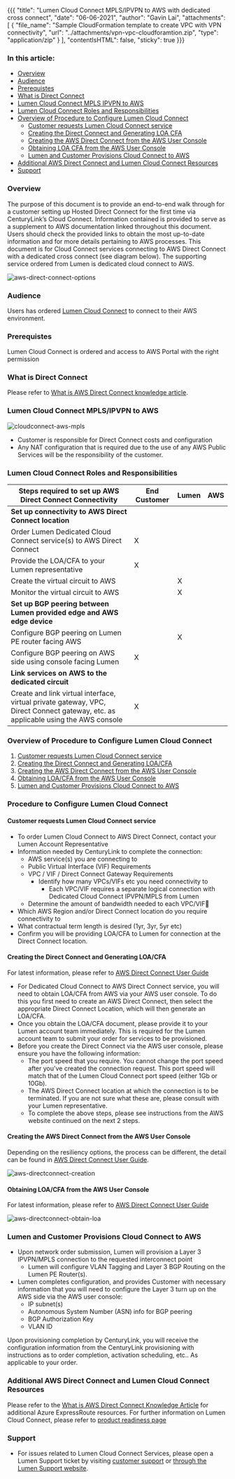 {{{
  "title": "Lumen Cloud Connect MPLS/IPVPN to AWS with dedicated cross connect",
  "date": "06-06-2021",
  "author": "Gavin Lai",
  "attachments": [
  {
    "file_name": "Sample CloudFormation template to create VPC with VPN connectivity",
    "url": "../attachments/vpn-vpc-cloudforamtion.zip",
    "type": "application/zip"
  }
  ],
  "contentIsHTML": false,
  "sticky": true
}}}

### In this article:

* [Overview](#overview)
* [Audience](#audience)
* [Prerequistes](#prerequistes)
* [What is Direct Connect](#what-is-direct-connect)
* [Lumen Cloud Connect MPLS IPVPN to AWS](#lumen-cloud-connect-mpls-ipvpn-to-aws)
* [Lumen Cloud Connect Roles and Responsibilities](#lumen-cloud-connect-roles-Responsibilities)
* [Overview of Procedure to Configure Lumen Cloud Connect](#overview-procedure-to-configure-lumen-cloud-connect)
  * [Customer requests Lumen Cloud Connect service](#customer-request-lumen-cloud-connect-service)
  * [Creating the Direct Connect and Generating LOA CFA](#creating-the-direct-connect-and-generating-loa-cfa)
  * [Creating the AWS Direct Connect from the AWS User Console](#creating-the-aws-direct-connect-from-the-aws-user-console)
  * [Obtaining LOA CFA from the AWS User Console](#obtaining-loa-cfa-from-the-aws-user-console)
  * [Lumen and Customer Provisions Cloud Connect to AWS](#lumen-and-customer-provisions-cloud-connect-to-aws)
* [Additional AWS Direct Connect and Lumen Cloud Connect Resources](#additional-aws-direct-connect-and-lumen-cloud-connect-resources)
* [Support](#support)

### Overview
The purpose of this document is to provide an end-to-end walk through for a customer setting up Hosted Direct Connect for the first time via CenturyLink’s Cloud Connect. Information contained is provided to serve as a supplement to AWS documentation linked throughout this document. Users should check the provided links to obtain the most up-to-date information and for more details pertaining to AWS processes.  This document is for Cloud Connect services connecting to AWS Direct Connect with a dedicated cross connect (see diagram below).  The supporting service ordered from Lumen is dedicated cloud connect to AWS.  

![aws-direct-connect-options](../../images/network/cloudconnect/directconnect-options)

### Audience

Users has ordered [Lumen Cloud Connect](lumen-cloud-connect-introduction.md) to connect to their AWS environment.

### Prerequistes

Lumen Cloud Connect is ordered and access to AWS Portal with the right permission

### What is Direct Connect

Please refer to [What is AWS Direct Connect knowledge article](lumen-cloud-connect-what-is-directconnect.md).  

### Lumen Cloud Connect MPLS/IPVPN to AWS

![cloudconnect-aws-mpls](../../images/network/cloudconnect/cloudconnect-aws-mpls.png)

* Customer is responsible for Direct Connect costs and configuration
* Any NAT configuration that is required due to the use of any AWS Public Services will be the responsibility of the customer.

### Lumen Cloud Connect Roles and Responsibilities

**Steps required to set up AWS Direct Connect Connectivity**|**End Customer**|**Lumen**|**AWS**
-------------|-------------|-------------|-------------
**Set up connectivity to AWS Direct Connect location**| | |
Order Lumen Dedicated Cloud Connect service(s) to AWS Direct Connect|X| |
Provide the LOA/CFA to your Lumen representative|X| |
Create the virtual circuit to AWS| |X|
Monitor the virtual circuit to AWS| |X|
**Set up BGP peering between Lumen provided edge and AWS edge device**| | |
Configure BGP peering on Lumen PE router facing AWS| |X|
Configure BGP peering on AWS side using console facing Lumen|X| |
**Link services on AWS to the dedicated circuit**| | |
Create and link virtual interface, virtual private gateway, VPC, Direct Connect gateway, etc. as applicable using the AWS console|X| |

### Overview of Procedure to Configure Lumen Cloud Connect

1. [Customer requests Lumen Cloud Connect service](#customer-reuests-lumen-cloud-connect-service)
2. [Creating the Direct Connect and Generating LOA/CFA](#creating-the-direct-connect-and-generating-loa-cfa)
3. [Creating the AWS Direct Connect from the AWS User Console](#crreating-the-aws-direct-connect-from-the-aws-user-console)
4. [Obtaining LOA/CFA from the AWS User Console](#obtaining-loa-cfa-from-the-aws-user-console)
5. [Lumen and Customer Provisions Cloud Connect to AWS](#lumen-customer-provisions-cloud-connect-to-aws)

### Procedure to Configure Lumen Cloud Connect

#### Customer requests Lumen Cloud Connect service
  * To order Lumen Cloud Connect to AWS Direct Connect, contact your Lumen Account Representative
  * Information needed by CenturyLink to complete the connection:
    * AWS service(s) you are connecting to
    * Public Virtual Interface (VIF) Requirements
    * VPC / VIF / Direct Connect Gateway Requirements
      * Identify how many VPCs/VIFs etc you need connectivity to
        * Each VPC/VIF requires a separate logical connection with Dedicated Cloud Connect IPVPN/MPLS from Lumen
    * Determine the amount of bandwidth needed to each VPC/VIF
  * Which AWS Region and/or Direct Connect location do you require connectivity to
  * What contractual term length is desired (1yr, 3yr, 5yr etc)
  * Confirm you will be providing LOA/CFA to Lumen for connection at the Direct Connect location.

#### Creating the Direct Connect and Generating LOA/CFA
For latest information, please refer to [AWS Direct Connect User Guide](//docs.aws.amazon.com/directconnect/latest/UserGuide/getting_started.html)
  * For Dedicated Cloud Connect to AWS Direct Connect service, you will need to obtain LOA/CFA from AWS via your AWS user console. To do this you first need to create an AWS Direct Connect, then select the appropriate Direct Connect Location, which will then generate an LOA/CFA.  
  * Once you obtain the LOA/CFA document, please provide it to your Lumen account team immediately. This is required for the Lumen account team to submit your order for services to be provisioned.
  * Before you create the Direct Connect via the AWS user console, please ensure you have the following information:
    * The port speed that you require. You cannot change the port speed after you've created the connection request. This port speed will match that of the Lumen Cloud Connect port speed (either 1Gb or 10Gb).
    * The AWS Direct Connect location at which the connection is to be terminated.  If you are not sure what these are, please consult with your Lumen representative.
    * To complete the above steps, please see instructions from the AWS website continued on the next 2 steps.

#### Creating the AWS Direct Connect from the AWS User Console
Depending on the resiliency options, the process can be different, the detail can be found in [AWS Direct Connect User Guide](//docs.aws.amazon.com/directconnect/latest/UserGuide/getting_started.html).

![aws-directconnect-creation](../../images/network/cloudconnect/aws-directconnect-creation.png)

#### Obtaining LOA/CFA from the AWS User Console
For latest information, please refer to [AWS Direct Connect User Guide](//docs.aws.amazon.com/directconnect/latest/UserGuide/getting_started.html#DedicatedConnection)

![aws-directconnect-obtain-loa](../../images/network/cloudconnect/directconnect-obtain-loa.png)

### Lumen and Customer Provisions Cloud Connect to AWS
* Upon network order submission, Lumen will provision a Layer 3 IPVPN/MPLS connection to the requested interconnect point
  * Lumen  will configure VLAN Tagging and Layer 3 BGP Routing on the Lumen PE Router(s).
* Lumen completes configuration, and provides Customer with necessary information that you will need to configure the Layer 3 turn up on the AWS side via the AWS user console:
  * IP subnet(s)
  * Autonomous System Number (ASN) info for BGP peering
  * BGP Authorization Key
  * VLAN ID

Upon provisioning completion by CenturyLink, you will receive the configuration information from the CenturyLink provisioning with instructions as to order completion, activation scheduling, etc.. As applicable to your order.

### Additional AWS Direct Connect and Lumen Cloud Connect Resources
Please refer to the [What is AWS Direct Connect Knowledge Article](lumen-cloud-what-is-directconnect.md) for additional Azure ExpressRoute resources.
For further information on Lumen Cloud Connect, please refer to [product readiness page](//www.lumen.com/help/en-us/readiness/products.html)

### Support

* For issues related to Lumen Cloud Connect Services, please open a Lumen Support ticket by visiting [customer support](//www.lumen.com/en-us/contact-us-support.html) or [through the Lumen Support website](//www.lumen.com/help/en-us/home.html).
